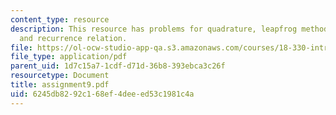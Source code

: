 ```yaml
---
content_type: resource
description: This resource has problems for quadrature, leapfrog method, Bessel function,
  and recurrence relation.
file: https://ol-ocw-studio-app-qa.s3.amazonaws.com/courses/18-330-introduction-to-numerical-analysis-spring-2004/6245db8292c168ef4deeed53c1981c4a_assignment9.pdf
file_type: application/pdf
parent_uid: 1d7c15a7-1cdf-d71d-36b8-393ebca3c26f
resourcetype: Document
title: assignment9.pdf
uid: 6245db82-92c1-68ef-4dee-ed53c1981c4a
---
```

